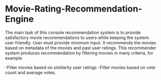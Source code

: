 # Movie-Rating-Recommendation-Engine

The main task of this console recommendation system is to provide satisfactory movie recommendations to users while keeping the system user friendly. User must provide minimum input. It recommends the movies based on metadata of the movies and past user ratings. This recommender system produces recommendation by filtering movies in many criteria, for example

-Filter movies based on similarity user ratings
-Filter movies based on vote count and average votes.
